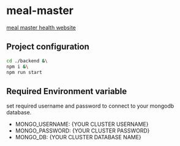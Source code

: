 # meal-master
[meal master health website](https://my-mealmaster.netlify.app/)

## Project configuration
```bash
cd ./backend &\
npm i &\
npm run start
```
## Required Environment variable
set required username and password to connect to your mongodb database.
- MONGO_USERNAME: {YOUR CLUSTER USERNAME}
- MONGO_PASSWORD: {YOUR CLUSTER PASSWORD}
- MONGO_DB: {YOUR CLUSTER DATABASE NAME}